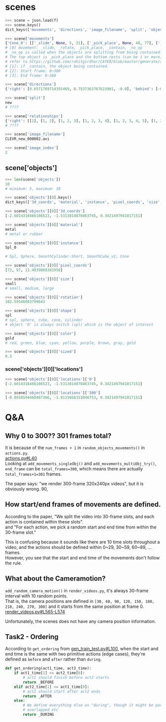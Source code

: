 # scenes



```python
>>> scene = json.load(f)
>>> scene.keys()
dict_keys(['movements', 'directions', 'image_filename', 'split', 'objects', 'relationships', 'image_index'])

>>> scene['movements']
{'Cone_0': [['_slide', None, 5, 31], ['_pick_place', None, 48, 77], ['_pick_place', None, 81, 106], ['_pick_place', None, 120, 148], ['_contain', 'Spl_0', 164, 186], ['_pick_place', None, 197, 225], ['_slide', None, 243, 263]], 'SmoothCylinder-Short_0': [['_rotate', None, 8, 38], ['_rotate', None, 47, 77], ['_rotate', None, 82, 107], ['_rotate', None, 124, 153], ['_pick_place', None, 158, 179], ['_rotate', None, 202, 224], [[-0.8938594460487366, -1.9115666151046753, 0.3421497941017151]'_rotate', None, 239, 266]], 'SmoothCube_v2_1': [['_rotate', None, 7, 32], ['_rotate', None, 42, 65], ['_rotate', None, 78, 108], ['_rotate', None, 121, 141], ['_rotate', None, 166, 186], ['_rotate', None, 207, 231], ['_rotate', None, 242, 270]], 'SmoothCylinder-Short_2': [['_rotate', None, 0, 25], ['_rotate', None, 39, 62], ['_pick_place', None, 86, 114], ['_pick_place', None, 126, 155], ['_slide', None, 158, 185], ['_rotate', None, 202, 223], ['_rotate', None, 245, 269]], 'Cone_1': [['_slide', None, 10, 35], ['_slide', None, 43, 66], ['_slide', None, 83, 104], ['_slide', None, 125, 149], ['_pick_place', None, 157, 187], ['_pick_place', None, 206, 231], ['_slide', None, 241, 268]], 'Spl_0': [['_rotate', None, 6, 34], ['_slide', None, 40, 65], ['_rotate', None, 78, 99], ['_rotate', None, 129, 156], ['_no_op', None, 197, 225], ['_rotate', None, 247, 269]], 'SmoothCylinder-Short_1': [['_rotate', None, 3, 23], ['_rotate', None, 40, 60], ['_rotate', None, 85, 115], ['_rotate', None, 120, 147], ['_rotate', None, 166, 196], ['_rotate', None, 202, 231], ['_pick_place', None, 239, 266]], 'SmoothCube_v2_0': [['_rotate', None, 3, 30], ['_rotate', None, 45, 69], ['_pick_place', None, 88, 118], ['_rotate', None, 120, 145], ['_rotate', None, 157, 184], ['_pick_place', None, 206, 235], ['_rotate', None, 248, 268]], 'SmoothCube_v2_2': [['_pick_place', None, 6, 26], ['_rotate', None, 45, 74], ['_rotate', None, 79, 107], ['_rotate', None, 122, 143], ['_rotate', None, 165, 189], ['_pick_place', None, 204, 227], ['_rotate', None, 243, 267]], 'Sphere_0': [['_slide', None, 8, 28], ['_slide', None, 43, 68], ['_slide', None, 79, 107], ['_pick_place', None, 128, 149], ['_slide', None, 160, 188], ['_pick_place', None, 207, 237], ['_slide', None, 243, 273]]}
# [0] movement: _slide, _rotate, _pick_place, _contain, _no_op
# _no_op is called when the objects are splitting from being contained.
# The top object is _pick_place and the bottom rests (can be 1 or more) are _no_op
# refer to https://github.com/rohitgirdhar/CATER/blob/master/generate/actions.py
# [1]: if _contain, the object being contained.
# [2]: Start frame: 0~300
# [3]: End frame: 0~300

>>> scene['directions']
{'right': [0.6571769714355469, 0.7537363767623901, -0.0], 'behind': [-0.7537363171577454, 0.6571769714355469, 0.0], 'below': [-0.0, -0.0, -1.0], 'left': [-0.6571769714355469, -0.7537363767623901, 0.0], 'front': [0.7537363171577454, -0.6571769714355469, -0.0], 'above': [0.0, 0.0, 1.0]}

>>> scene['split']
new
# ????

>>> scene['relationships']
{'right': [[1], [1, 2], [1, 2, 3], [1, 2, 3, 4], [1, 2, 3, 4, 5], [1, 2, 3, 4, 5, 6], [1, 2, 3, 4, 5, 6], [1, 2, 3, 4, 5, 6, 8], [1, 2, 3, 4, 5, 6, 8, 9], [], [], [], [], [5], [5], [5], [5], [5], [], [1], [1], [1, 4], [1, 4, 5], [1, 4, 5], [1, 4, 5], [1, 4, 5, 8], [1, 4, 5, 8, 9], [], [1], [1, 2], [1, 2, 4], [1, 2, 4, 5], [1, 2, 4, 5], [1, 2, 4, 5], [1, 2, 4, 5, 8], [1, 2, 4, 5, 8, 9], [], [1], [1], [1], [1, 5], [1, 5], [1, 5], [1, 5, 8], [1, 5, 8, 9], [], [], [], [], [], [], [], [], [], [], [1], [1, 2], [1, 2, 3], [1, 2, 3, 4], [1, 2, 3, 4, 5], [1, 2, 3, 4, 5], [1, 2, 3, 4, 5, 8], [1, 2, 3, 4, 5, 8, 9], [0], [0, 1], [0, 1, 2], [0, 1, 2, 3], [0, 1, 2, 3, 4], [0, 1, 2, 3, 4, 5], [0, 1, 2, 3, 4, 5, 6], [0, 1, 2, 3, 4, 5, 6, 8], [0, 1, 2, 3, 4, 5, 6, 8, 9], [], [1], [1], [1], [1], [1, 5], [1, 5], [1, 5], [1, 5], [], [1], [1], [1], [1], [1, 5], [1, 5], [1, 5], [1, 5, 8]], 'behind': [[1], [1], [1], [1, 4], [1, 4], [1, 4, 6], [1, 4, 6], [1, 4, 6], [1, 4, 6], [], [], [], [4], [4], [4, 6], [4, 6], [4, 6], [4, 6], [0], [0, 1], [0, 1, 3], [0, 1, 3, 4], [0, 1, 3, 4, 5], [0, 1, 3, 4, 5, 6], [0, 1, 3, 4, 5, 6, 7], [0, 1, 3, 4, 5, 6, 7, 8], [0, 1, 3, 4, 5, 6, 7, 8, 9], [0], [0, 1], [0, 1], [0, 1, 4], [0, 1, 4, 5], [0, 1, 4, 5, 6], [0, 1, 4, 5, 6, 7], [0, 1, 4, 5, 6, 7], [0, 1, 4, 5, 6, 7, 9], [], [], [], [], [], [], [], [], [], [0], [0, 1], [0, 1], [0, 1], [0, 1, 4], [0, 1, 4, 6], [0, 1, 4, 6], [0, 1, 4, 6], [0, 1, 4, 6], [], [], [], [], [4], [4], [4], [4], [4], [0], [0, 1], [0, 1], [0, 1], [0, 1, 4], [0, 1, 4, 5], [0, 1, 4, 5, 6], [0, 1, 4, 5, 6], [0, 1, 4, 5, 6], [0], [0, 1], [0, 1], [0, 1, 3], [0, 1, 3, 4], [0, 1, 3, 4, 5], [0, 1, 3, 4, 5, 6], [0, 1, 3, 4, 5, 6, 7], [0, 1, 3, 4, 5, 6, 7, 9], [0], [0, 1], [0, 1], [0, 1], [0, 1, 4], [0, 1, 4, 5], [0, 1, 4, 5, 6], [0, 1, 4, 5, 6, 7], [0, 1, 4, 5, 6, 7]], 'left': [[], [], [], [], [], [], [7], [7], [7], [0], [0, 2], [0, 2, 3], [0, 2, 3, 4], [0, 2, 3, 4], [0, 2, 3, 4, 6], [0, 2, 3, 4, 6, 7], [0, 2, 3, 4, 6, 7, 8], [0, 2, 3, 4, 6, 7, 8, 9], [0], [0], [0, 3], [0, 3], [0, 3], [0, 3, 6], [0, 3, 6, 7], [0, 3, 6, 7], [0, 3, 6, 7], [0], [0], [0], [0], [0], [0, 6], [0, 6, 7], [0, 6, 7], [0, 6, [-0.8938594460487366, -1.9115666151046753, 0.3421497941017151]7], [0], [0], [0, 2], [0, 2, 3], [0, 2, 3], [0, 2, 3, 6], [0, 2, 3, 6, 7], [0, 2, 3, 6, 7], [0, 2, 3, 6, 7], [0], [0, 1], [0, 1, 2], [0, 1, 2, 3], [0, 1, 2, 3, 4], [0, 1, 2, 3, 4, 6], [0, 1, 2, 3, 4, 6, 7], [0, 1, 2, 3, 4, 6, 7, 8], [0, 1, 2, 3, 4, 6, 7, 8, 9], [0], [0], [0], [0], [0], [0], [0, 7], [0, 7], [0, 7], [], [], [], [], [], [], [], [], [], [0], [0], [0, 2], [0, 2, 3], [0, 2, 3, 4], [0, 2, 3, 4], [0, 2, 3, 4, 6], [0, 2, 3, 4, 6, 7], [0, 2, 3, 4, 6, 7, 9], [0], [0], [0, 2], [0, 2, 3], [0, 2, 3, 4], [0, 2, 3, 4], [0, 2, 3, 4, 6], [0, 2, 3, 4, 6, 7], [0, 2, 3, 4, 6, 7]], 'front': [[], [2], [2, 3], [2, 3], [2, 3, 5], [2, 3, 5], [2, 3, 5, 7], [2, 3, 5, 7, 8], [2, 3, 5, 7, 8, 9], [0], [0, 2], [0, 2, 3], [0, 2, 3], [0, 2, 3, 5], [0, 2, 3, 5], [0, 2, 3, 5, 7], [0, 2, 3, 5, 7, 8], [0, 2, 3, 5, 7, 8, 9], [], [], [], [], [], [], [], [], [], [], [], [2], [2], [2], [2], [2], [2, 8], [2, 8], [0], [0, 1], [0, 1, 2], [0, 1, 2, 3], [0, 1, 2, 3, 5], [0, 1, 2, 3, 5, 6], [0, 1, 2, 3, 5, 6, 7], [0, 1, 2, 3, 5, 6, 7, 8], [0, 1, 2, 3, 5, 6, 7, 8, 9], [], [], [2], [2, 3], [2, 3], [2, 3], [2, 3, 7], [2, 3, 7, 8], [2, 3, 7, 8, 9], [0], [0, 1], [0, 1, 2], [0, 1, 2, 3], [0, 1, 2, 3], [0, 1, 2, 3, 5], [0, 1, 2, 3, 5, 7], [0, 1, 2, 3, 5, 7, 8], [0, 1, 2, 3, 5, 7, 8, 9], [], [], [2], [2, 3], [2, 3], [2, 3], [2, 3], [2, 3, 8], [2, 3, 8, 9], [], [], [2], [2], [2], [2], [2], [2], [2], [], [], [2], [2, 3], [2, 3], [2, 3], [2, 3], [2, 3], [2, 3, 8]]}
# ????

>>> scene['image_filename']
CLEVR_new_000002.avi

>>> scene['image_index']
2
```

## scene['objects']

```python
>>> len(scene['objects'])
10
# minimum: 5, maximum: 10

>>> scene['objects'][0].keys()
dict_keys(['3d_coords', 'material', 'instance', 'pixel_coords', 'size', 'rotation', 'shape', 'color', 'locations', 'sized'])

>>> scene['objects'][0]['3d_coords']
[-2.6014318466186523, -1.5313814878463745, 0.3421497941017151]

>>> scene['objects'][0]['material']
metal
# metal or rubber

>>> scene['objects'][0]['instance']
Spl_0

# Spl, Sphere, SmoothCylinder-Short, SmoothCube_v2, Cone

>>> scene['objects'][0]['pixel_coords']
[72, 97, 11.4039888381958]

>>> scene['objects'][0]['size']
small
# small, medium, large

>>> scene['objects'][0]['rotation']
102.59546083799643

>>> scene['objects'][0]['shape']
spl
# spl, sphere, cube, cone, cylinder
# object '0' is always snitch (spl) which is the object of interest

>>> scene['objects'][0]['color']
gold
# red, green, blue, cyan, yellow, purple, brown, gray, gold

>>> scene['objects'][0]['sized']
0.3
```

### scene['objects'][0]['locations']

```python
>>> scene['objects'][0]['locations']['0']
[-2.6014318466186523, -1.5313814878463745, 0.3421497941017151]

>>> scene['objects'][0]['locations']['300']
[-0.8938594460487366, -1.9115666151046753, 0.3421497941017151]
```

# Q&A
## Why 0 to 300?? 301 frames total?
It is because of the `num_frames + 1` in `random_objects_movements()` in `actions.py`.  
[actions.py#L40](https://github.com/rohitgirdhar/CATER/blob/13a19643f1a2fb24e931df25abd74353e4f2fdcb/generate/actions.py#L40)  
Looking at `add_movements_singleObj()` and `add_movements_multiObj_try()`,  
`end_frame` can be `total_frames=300`, which means there are actually `total_frames+1=301` frames.

The paper says: "we render 300-frame 320x240px videos", but it is obviously wrong.
90, 
## How start/end frames of movements are defined.
According to the paper, "We split the video into 30-frame slots, and each action is contained within these slots".  
and "For each action, we pick a random start and end time from within the 30-frame slot."  

This is confusing because it sounds like there are 10 time slots throughout a video, and the actions should be defined within 0~29, 30~59, 60~89, ... frames.  
However, you see that the start and end time of the movements don't follow the rule.



## What about the Cameramotion?

`add_random_camera_motion()` in `render_videos.py`, it's always 30-frame interval with 10 random points.  
That is, the camera positions are defined in `[30, 60, 90, 120, 150, 180, 210, 240, 270, 300]` and it starts from the same position at frame 0.  
[render_videos.py#L565-L574](https://github.com/rohitgirdhar/CATER/blob/13a19643f1a2fb24e931df25abd74353e4f2fdcb/generate/render_videos.py#L565-L574)

Unfortunately, the scenes does not have any camera position information.

## Task2 - Ordering
According to `get_ordering` from [gen_train_test.py#L100](https://github.com/rohitgirdhar/CATER/blob/13a19643f1a2fb24e931df25abd74353e4f2fdcb/generate/gen_train_test.py#L100), when the start and end time is the same with two primitive actions (edge cases), they're defined as `before` and `after` rather than `during`.
```python
def get_ordering(act1_time, act2_time):
    if act1_time[1] <= act2_time[0]:
        # act1 should finish before act2 starts
        return _BEFORE
    elif act2_time[1] <= act1_time[0]:
        # act1 should start after act2 ends
        return _AFTER
    else:
        # We define everything else as "during", though it might be partly
        # overlapped etc
        return _DURING
```
